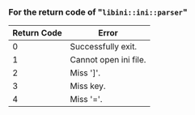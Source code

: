 ### For the return code of "`libini::ini::parser`"
| Return Code | Error |
| --- | --- | 
| 0 | Successfully exit. |
| 1 | Cannot open ini file. |
| 2 | Miss ']'. |
| 3 | Miss key. |
| 4 | Miss '='. |
